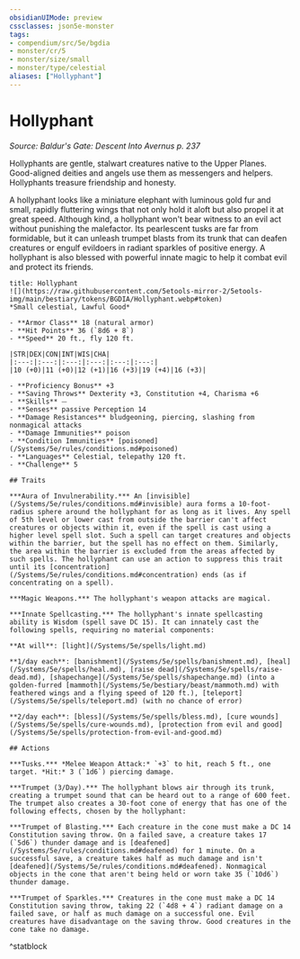 ```yaml
---
obsidianUIMode: preview
cssclasses: json5e-monster
tags:
- compendium/src/5e/bgdia
- monster/cr/5
- monster/size/small
- monster/type/celestial
aliases: ["Hollyphant"]
---
```

# Hollyphant
*Source: Baldur's Gate: Descent Into Avernus p. 237*  

Hollyphants are gentle, stalwart creatures native to the Upper Planes. Good-aligned deities and angels use them as messengers and helpers. Hollyphants treasure friendship and honesty.

A hollyphant looks like a miniature elephant with luminous gold fur and small, rapidly fluttering wings that not only hold it aloft but also propel it at great speed. Although kind, a hollyphant won't bear witness to an evil act without punishing the malefactor. Its pearlescent tusks are far from formidable, but it can unleash trumpet blasts from its trunk that can deafen creatures or engulf evildoers in radiant sparkles of positive energy. A hollyphant is also blessed with powerful innate magic to help it combat evil and protect its friends.

```ad-statblock
title: Hollyphant
![](https://raw.githubusercontent.com/5etools-mirror-2/5etools-img/main/bestiary/tokens/BGDIA/Hollyphant.webp#token)
*Small celestial, Lawful Good*

- **Armor Class** 18 (natural armor)
- **Hit Points** 36 (`8d6 + 8`)
- **Speed** 20 ft., fly 120 ft.

|STR|DEX|CON|INT|WIS|CHA|
|:---:|:---:|:---:|:---:|:---:|:---:|
|10 (+0)|11 (+0)|12 (+1)|16 (+3)|19 (+4)|16 (+3)|

- **Proficiency Bonus** +3
- **Saving Throws** Dexterity +3, Constitution +4, Charisma +6
- **Skills** ⏤
- **Senses** passive Perception 14
- **Damage Resistances** bludgeoning, piercing, slashing from nonmagical attacks
- **Damage Immunities** poison
- **Condition Immunities** [poisoned](/Systems/5e/rules/conditions.md#poisoned)
- **Languages** Celestial, telepathy 120 ft.
- **Challenge** 5

## Traits

***Aura of Invulnerability.*** An [invisible](/Systems/5e/rules/conditions.md#invisible) aura forms a 10-foot-radius sphere around the hollyphant for as long as it lives. Any spell of 5th level or lower cast from outside the barrier can't affect creatures or objects within it, even if the spell is cast using a higher level spell slot. Such a spell can target creatures and objects within the barrier, but the spell has no effect on them. Similarly, the area within the barrier is excluded from the areas affected by such spells. The hollyphant can use an action to suppress this trait until its [concentration](/Systems/5e/rules/conditions.md#concentration) ends (as if concentrating on a spell).

***Magic Weapons.*** The hollyphant's weapon attacks are magical.

***Innate Spellcasting.*** The hollyphant's innate spellcasting ability is Wisdom (spell save DC 15). It can innately cast the following spells, requiring no material components:

**At will**: [light](/Systems/5e/spells/light.md)

**1/day each**: [banishment](/Systems/5e/spells/banishment.md), [heal](/Systems/5e/spells/heal.md), [raise dead](/Systems/5e/spells/raise-dead.md), [shapechange](/Systems/5e/spells/shapechange.md) (into a golden-furred [mammoth](/Systems/5e/bestiary/beast/mammoth.md) with feathered wings and a flying speed of 120 ft.), [teleport](/Systems/5e/spells/teleport.md) (with no chance of error)

**2/day each**: [bless](/Systems/5e/spells/bless.md), [cure wounds](/Systems/5e/spells/cure-wounds.md), [protection from evil and good](/Systems/5e/spells/protection-from-evil-and-good.md)

## Actions

***Tusks.*** *Melee Weapon Attack:* `+3` to hit, reach 5 ft., one target. *Hit:* 3 (`1d6`) piercing damage.

***Trumpet (3/Day).*** The hollyphant blows air through its trunk, creating a trumpet sound that can be heard out to a range of 600 feet. The trumpet also creates a 30-foot cone of energy that has one of the following effects, chosen by the hollyphant:

***Trumpet of Blasting.*** Each creature in the cone must make a DC 14 Constitution saving throw. On a failed save, a creature takes 17 (`5d6`) thunder damage and is [deafened](/Systems/5e/rules/conditions.md#deafened) for 1 minute. On a successful save, a creature takes half as much damage and isn't [deafened](/Systems/5e/rules/conditions.md#deafened). Nonmagical objects in the cone that aren't being held or worn take 35 (`10d6`) thunder damage.

***Trumpet of Sparkles.*** Creatures in the cone must make a DC 14 Constitution saving throw, taking 22 (`4d8 + 4`) radiant damage on a failed save, or half as much damage on a successful one. Evil creatures have disadvantage on the saving throw. Good creatures in the cone take no damage.
```
^statblock